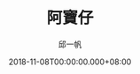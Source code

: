 ---
issue: 300
title: 阿寶仔
author: 邱一帆
language: 四縣
date: 2018-11-08T00:00:00.000+08:00
topic: 人物
difficulty: 1
wikidata: Q98096184
wikidata_link: https://www.wikidata.org/wiki/Q98096184
---